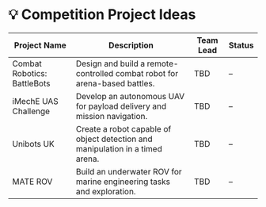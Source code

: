 # 💡 Competition Project Ideas

| Project Name                 | Description                                                                 | Team Lead | Status |
|-----------------------------|-----------------------------------------------------------------------------|-----------|--------|
| Combat Robotics: BattleBots | Design and build a remote-controlled combat robot for arena-based battles. | TBD       | –      |
| iMechE UAS Challenge         | Develop an autonomous UAV for payload delivery and mission navigation.     | TBD       | –      |
| Unibots UK                  | Create a robot capable of object detection and manipulation in a timed arena. | TBD       | –      |
| MATE ROV                    | Build an underwater ROV for marine engineering tasks and exploration.       | TBD       | –      |

